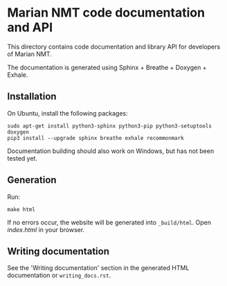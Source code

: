 # Marian NMT code documentation and API

This directory contains code documentation and library API for developers of
Marian NMT.

The documentation is generated using Sphinx + Breathe + Doxygen + Exhale.


## Installation

On Ubuntu, install the following packages:

    sudo apt-get install python3-sphinx python3-pip python3-setuptools doxygen
    pip3 install --upgrade sphinx breathe exhale recommonmark

Documentation building should also work on Windows, but has not been tested
yet.


## Generation

Run:

    make html

If no errors occur, the website will be generated into `_build/html`. Open
_index.html_ in your browser.


## Writing documentation

See the 'Writing documentation' section in the generated HTML documentation or
`writing_docs.rst`.
